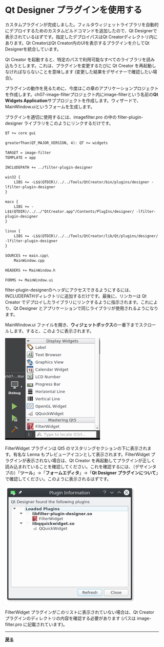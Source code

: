 # Qt Designer プラグインを使用する

カスタムプラグインが完成しました。フィルタウィジェットライブラリを自動的にデプロイするためのカスタムビルドコマンドを追加したので、Qt Designerで表示されているはずです。指定したデプロイパスはQt Creatorディレクトリ内にあります。Qt CreatorはQt Creator内のUIを表示するプラグインを介してQt Designerを統合しています。

Qt Creator を起動すると、特定のパスで利用可能なすべてのライブラリを読み込もうとします。これは、プラグインを変更するたびに Qt Creator を再起動しなければならないことを意味します (変更した結果をデザイナーで確認したい場合)。

プラグインの動作を見るために、今度はこの章のアプリケーションプロジェクトを作成します。ch07-image-filterプロジェクト内にimage-filterという名前の**Qt Widgets Application**サブプロジェクトを作成します。ウィザードで、MainWindow.uiというフォームを生成します。

プラグインを適切に使用するには、imagefilter.pro の中の filter-plugin-designer ライブラリをこのようにリンクするだけです。

```QMake
QT += core gui

greaterThan(QT_MAJOR_VERSION, 4): QT += widgets

TARGET = image-filter
TEMPLATE = app

INCLUDEPATH += ../filter-plugin-designer

win32 {
    LIBS += -L$$(QTDIR)/../../Tools/QtCreator/bin/plugins/designer -lfilter-plugin-designer
}

macx {
    LIBS += -L$$(QTDIR)/../../"QtCreator.app"/Contents/PlugIns/designer/ -lfilter-plugin-designer
}

linux {
    LIBS += -L$$(QTDIR)/../../Tools/QtCreator/lib/Qt/plugins/designer/ -lfilter-plugin-designer
}

SOURCES += main.cpp\
    MainWindow.cpp

HEADERS += MainWindow.h

FORMS += MainWindow.ui
```

filter-plugin-designerのヘッダにアクセスできるようにするには、INCLUDEPATHディレクトリに追加するだけです。最後に、リンカーは Qt Creator でデプロイしたライブラリにリンクするように指示されます。これにより、Qt Designer とアプリケーションで同じライブラリが使用されるようになります。

MainWindow.ui ファイルを開き、**ウィジェットボックス**の一番下までスクロールします。すると、このように表示されます。

![image](img/6.png)

FilterWidget プラグインは Qt5 のマスタリングセクションの下に表示されます。有名な Lenna もプレビューアイコンとして表示されます。FilterWidget プラグインが表示されない場合は、Qt Creator を再起動してプラグインが正しく読み込まれていることを確認してください。これを確認するには、（デザインタブの）「**ツール**」→「**フォームエディタ**」→「**Qt Designer プラグインについて**」で確認してください。このように表示されるはずです。

![image](img/7.png)

FilterWidget プラグインがこのリストに表示されていない場合は、Qt Creator プラグインのディレクトリの内容を確認する必要があります (パスは image-filter.pro に記載されています)。

***

**[戻る](../index.html)**

